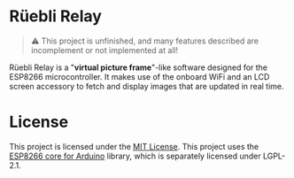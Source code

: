 # Rüebli Relay

> :warning: This project is unfinished, and many features described are incomplement or not implemented at all!

Rüebli Relay is a "**virtual picture frame**"-like software designed for the ESP8266 microcontroller. It makes use of the onboard WiFi and an LCD screen accessory to fetch and display images that are updated in real time.

# License
This project is licensed under the [MIT License](LICENSE). This project uses the [ESP8266 core for Arduino](https://github.com/esp8266/Arduino) library, which is separately licensed under LGPL-2.1.